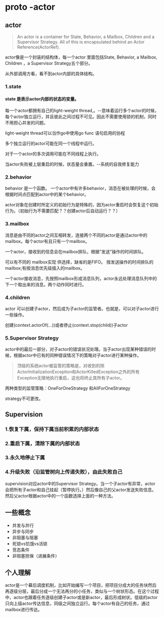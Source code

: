 # proto -actor

## actor

> An actor is a container for State, Behavior, a Mailbox, Children and a Supervisor Strategy. All of this is encapsulated behind an Actor Reference(ActorRef).

actor像是一个封装的结构体，每一个actor 里面包括State, Behavior, a Mailbox, Children ，a Supervisor Strategy五个部分。

从外部调用方看，看不到actor内部的具体结构。

### 1.state

#### state 是表示actor内部的状态的变量。

每一个actor都拥有自己的light-weight thread,。--意味着运行多个actor的时候，每个actor独立运行，并且彼此之间过程不可见。因此不需要使用锁的机制，同时不用担心并发的问题。

light-weight thread可以当作go中使用go func 语句启用的协程

多个独立运行的actor可能在同一个线程中运行。

对于一个actor的多次调用可能在不同线程上执行。

当actor失败被上层重启的时候，状态量会重置。--系统的自我修复能力

### 2.behavior

behavior 是一个函数。
一个actor中有许多behavior，消息在被处理的时候，会根据时间点匹配到actor中的某个behavior。

actor对象在创建时所定义的初始行为是特殊的，因为actor重启时会恢复这个初始行为。（初始行为不需要匹配？？创建actor后自动运行？？）

### 3.mailbox

消息是由不同的actor之间互相转发，连接两个不同的actor是通过actor中的mailbox。每个actor有且只有一个mailbox。

一个actor，接收到的信息会在mailbox排队，根据“发送”操作的时间排队。

可以有不同的 mailbox实现 供选择，缺省的是FIFO。
按发送操作的时间排队的mailbox;有按消息优先级插入的mailbox。

一个actor接收消息，先按照mailbox形成消息队列，actor永远处理消息队列中的下一个取出来的消息。两个动作同时进行。

### 4.children

actor 可以创建子actor，然后成为子actor的监管者。也就是，可以对子actor进行一些操作。

创建(context.actorOf(...))或者停止(context.stop(child))子actor

### 5.Supervisor Strategy

actor中的最后一部分，对子actor的错误状况处理。当子actor出现某种错误的时候，根据actor中已有的同种错误情况下的策略对子actor进行某种操作。

> 顶级的系统actor被监管的策略是，对收到的除ActorInitializationException和ActorKilledException之外的所有Exception无限地执行重启，这也将终止其所有子actor。

两种类型的监管策略：OneForOneStrategy 和AllForOneStrategy

strategy不可更改。

## Supervision

### 1.恢复下属，保持下属当前积累的内部状态

### 2.重启下属，清除下属的内部状态

### 3.永久地停止下属

### 4.升级失败（沿监管树向上传递失败），由此失败自己

supervision对应actor中的Supervisor Strategy。当一个子actor有异常，actor会把所有子actor和自己挂起（暂停执行。）然后像自己的父actor发送失败信息。然后父actor根据actor中的一个函数选择上面的一种方法。

## 一些概念

*   并发与并行
*   异步与同步
*   非阻塞与阻塞
*   死锁vs饥饿vs活锁
*   竞态条件
*   非阻塞担保（进展条件）

## 个人理解

actor是一个幕后调度机制，比如开始编写一个项目，把项目分成大的任务块然后再逐级分层，最后分成一个无法再分的小任务，类似与一个树状形态。在这个过程中，actor也跟着任务逐级创建子actor或是新actor，最后形成树状。低级的actor只向上级actor传达信息，同级之间独立运行。每个actor有自己的任务，通过mailbox进行传达。